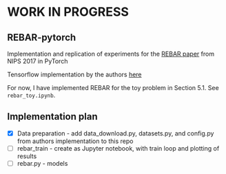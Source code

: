 # **WORK IN PROGRESS**

## REBAR-pytorch
Implementation and replication of experiments for the [REBAR paper](https://papers.nips.cc/paper/6856-rebar-low-variance-unbiased-gradient-estimates-for-discrete-latent-variable-models.pdf) from NIPS 2017 in PyTorch

Tensorflow implementation by the authors [here](https://github.com/tensorflow/models/tree/master/research/rebar)

For now, I have implemented REBAR for the toy problem in Section 5.1. See `rebar_toy.ipynb`.

## Implementation plan

* [X] Data preparation - add data_download.py, datasets.py, and config.py from authors implementation to this repo
* [ ] rebar_train - create as Jupyter notebook, with train loop and plotting of results
* [ ] rebar.py - models
